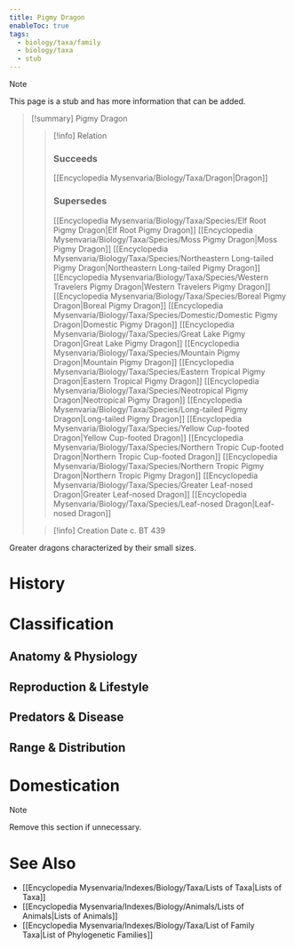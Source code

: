 ```yaml
---
title: Pigmy Dragon
enableToc: true
tags:
  - biology/taxa/family
  - biology/taxa
  - stub
---
```


> [!note]
> This page is a stub and has more information that can be added.

> [!summary] Pigmy Dragon
> > [!info] Relation
> > ### Succeeds
> > [[Encyclopedia Mysenvaria/Biology/Taxa/Dragon|Dragon]]
> > ### Supersedes
> > [[Encyclopedia Mysenvaria/Biology/Taxa/Species/Elf Root Pigmy Dragon|Elf Root Pigmy Dragon]]
> > [[Encyclopedia Mysenvaria/Biology/Taxa/Species/Moss Pigmy Dragon|Moss Pigmy Dragon]]
> > [[Encyclopedia Mysenvaria/Biology/Taxa/Species/Northeastern Long-tailed Pigmy Dragon|Northeastern Long-tailed Pigmy Dragon]]
> > [[Encyclopedia Mysenvaria/Biology/Taxa/Species/Western Travelers Pigmy Dragon|Western Travelers Pigmy Dragon]]
> > [[Encyclopedia Mysenvaria/Biology/Taxa/Species/Boreal Pigmy Dragon|Boreal Pigmy Dragon]]
> > [[Encyclopedia Mysenvaria/Biology/Taxa/Species/Domestic/Domestic Pigmy Dragon|Domestic Pigmy Dragon]]
> > [[Encyclopedia Mysenvaria/Biology/Taxa/Species/Great Lake Pigmy Dragon|Great Lake Pigmy Dragon]]
> > [[Encyclopedia Mysenvaria/Biology/Taxa/Species/Mountain Pigmy Dragon|Mountain Pigmy Dragon]]
> > [[Encyclopedia Mysenvaria/Biology/Taxa/Species/Eastern Tropical Pigmy Dragon|Eastern Tropical Pigmy Dragon]]
> > [[Encyclopedia Mysenvaria/Biology/Taxa/Species/Neotropical Pigmy Dragon|Neotropical Pigmy Dragon]]
> > [[Encyclopedia Mysenvaria/Biology/Taxa/Species/Long-tailed Pigmy Dragon|Long-tailed Pigmy Dragon]]
> > [[Encyclopedia Mysenvaria/Biology/Taxa/Species/Yellow Cup-footed Dragon|Yellow Cup-footed Dragon]]
> > [[Encyclopedia Mysenvaria/Biology/Taxa/Species/Northern Tropic Cup-footed Dragon|Northern Tropic Cup-footed Dragon]]
> > [[Encyclopedia Mysenvaria/Biology/Taxa/Species/Northern Tropic Pigmy Dragon|Northern Tropic Pigmy Dragon]]
> > [[Encyclopedia Mysenvaria/Biology/Taxa/Species/Greater Leaf-nosed Dragon|Greater Leaf-nosed Dragon]]
> > [[Encyclopedia Mysenvaria/Biology/Taxa/Species/Leaf-nosed Dragon|Leaf-nosed Dragon]]
>
> > [!info] Creation Date
> > c. BT 439

Greater dragons characterized by their small sizes.
# History

# Classification
## Anatomy & Physiology

## Reproduction & Lifestyle

## Predators & Disease

## Range & Distribution

# Domestication

> [!note]
> Remove this section if unnecessary.
# See Also
- [[Encyclopedia Mysenvaria/Indexes/Biology/Taxa/Lists of Taxa|Lists of Taxa]]
- [[Encyclopedia Mysenvaria/Indexes/Biology/Animals/Lists of Animals|Lists of Animals]]
- [[Encyclopedia Mysenvaria/Indexes/Biology/Taxa/List of Family Taxa|List of Phylogenetic Families]]